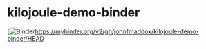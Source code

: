 # kilojoule-demo-binder

[![Binder](https://mybinder.org/v2/gh/johnfmaddox/kilojoule-demo-binder/HEAD)https://mybinder.org/v2/gh/johnfmaddox/kilojoule-demo-binder/HEAD
